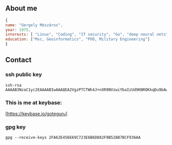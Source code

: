 ## About me

```javascript
{
name: "Gergely Mészáros",
year: 1975,
interests: [ "Linux", "Coding", "IT security", "Go", "deep neural nets", "Open Source", "old-school RPG" ],
education: ["Msc, Geoinformatics", "PhD, Military Engineering"]
}
```

## Contact

### ssh public key

```text
ssh-rsa AAAAB3NzaC1yc2EAAAABIwAAAQEA2VgzPTCTWh4J+nXR9NVzwiYbaIzUd9KNROKkqDu9bAwgbIiLC9r2BeWyoyYsL+4UZVgzxLSMIWSAsLYbh4g0QkhpdLBnnDrNGkXasa/VZ3W5Y0mUhUnHXiwhpq7Vn1/WbDiDpQa32AdJihxg2zNHvDhu/t6b3LxytIYE3YJ9+i3LBd5xpN0gswwjO5wznTz7ETTw2ZXCM4CPY0Oj9IKNJ+lkaTrnG0u3UfxzrVYuq3sENBslrNHByhKA5UI7vhn+tnxp2qmeeAwBVZOQ0C2QdEpKFGZEgdnLy30G13eWg8k+w/PS559975mlwusYo7gMuGoFIswDIQR0ox7jHdzUyQ== 
```

### This is me at keybase:
[https://keybase.io/goteguru]

### gpg key
```text
gpg --receive-keys 2FA62E456E69C723E6B6D882F9B528B7BCF936AA
```
